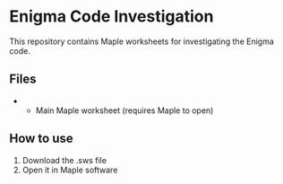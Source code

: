 # Enigma Code Investigation

This repository contains Maple worksheets for investigating the Enigma code.

## Files
-  - Main Maple worksheet (requires Maple to open)

## How to use
1. Download the .sws file
2. Open it in Maple software
